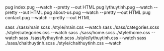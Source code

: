 <!-- - Convert to HTML - -->

pug index.pug --watch --pretty --out HTML
pug lythuytinh.pug --watch --pretty --out HTML
pug about-us.pug --watch --pretty --out HTML
pug contact.pug --watch --pretty --out HTML

<!-- - Convert to CSS - -->

sass ./sass/main.scss ./style/main.css --watch
sass ./sass/categories.scss ./style/categories.css --watch
sass ./sass/home.scss ./style/home.css --watch
sass ./sass/lythuytinh.scss ./style/lythuytinh.css --watch
sass ./sass/chaithuytinh.scss ./style/chaithuytinh.css --watch
